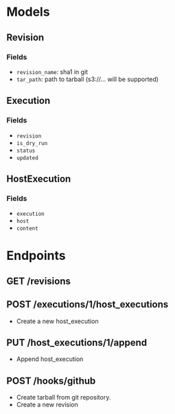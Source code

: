# Models

## Revision

### Fields

- `revision_name`: sha1 in git
- `tar_path`: path to tarball (s3://... will be supported)

## Execution

### Fields

- `revision`
- `is_dry_run`
- `status`
- `updated`

## HostExecution

### Fields

- `execution`
- `host`
- `content`

# Endpoints

## GET /revisions

## POST /executions/1/host_executions

- Create a new host_execution

## PUT /host_executions/1/append

- Append host_execution

## POST /hooks/github

- Create tarball from git repository.
- Create a new revision
